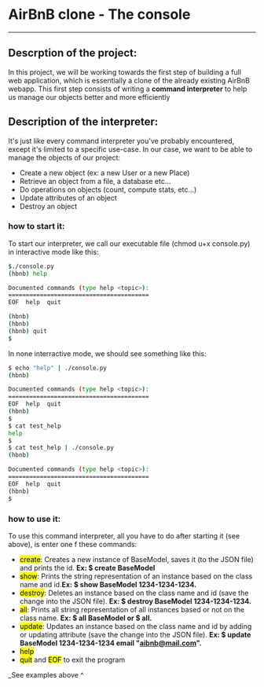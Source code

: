 # AirBnB clone - The console
---
## Descrption of the project:
In this project, we will be working towards the first step of building a full web application, which is essentially a clone of the already existing AirBnB webapp. This first step consists of writing a **command interpreter** to help us manage our objects better and more efficiently

## Description of the interpreter:
It's just like every command interpreter you've probably encountered, except it's limited to a specific use-case. In our case, we want to be able to manage the objects of our project:

* Create a new object (ex: a new User or a new Place)
* Retrieve an object from a file, a database etc…
* Do operations on objects (count, compute stats, etc…)
* Update attributes of an object
* Destroy an object

### how to start it:
To start our interpreter, we call our executable file (chmod u+x console.py) in interactive mode like this:
```bash
$./console.py
(hbnb) help

Documented commands (type help <topic>):
========================================
EOF  help  quit

(hbnb) 
(hbnb) 
(hbnb) quit
$
```
In none interractive mode, we should see something like this:
```bash
$ echo "help" | ./console.py
(hbnb)

Documented commands (type help <topic>):
========================================
EOF  help  quit
(hbnb) 
$
$ cat test_help
help
$
$ cat test_help | ./console.py
(hbnb)

Documented commands (type help <topic>):
========================================
EOF  help  quit
(hbnb) 
$
```
### how to use it:
To use this command interpreter, all you have to do after starting it (see above), is enter one f these commands:

* <mark>create</mark>:  Creates a new instance of BaseModel, saves it (to the JSON file) and prints the id. **Ex: $ create BaseModel**
* <mark>show</mark>: Prints the string representation of an instance based on the class name and id.**Ex: $ show BaseModel 1234-1234-1234.**
* <mark>destroy</mark>:  Deletes an instance based on the class name and id (save the change into the JSON file). **Ex: $ destroy BaseModel 1234-1234-1234.**
* <mark>all</mark>: Prints all string representation of all instances based or not on the class name. **Ex: $ all BaseModel or $ all.**
* <mark>update</mark>: Updates an instance based on the class name and id by adding or updating attribute (save the change into the JSON file). **Ex: $ update BaseModel 1234-1234-1234 email "aibnb@mail.com".**
* <mark>help</mark>
* <mark>quit</mark> and <mark>EOF</mark> to exit the program

_See examples above ^
